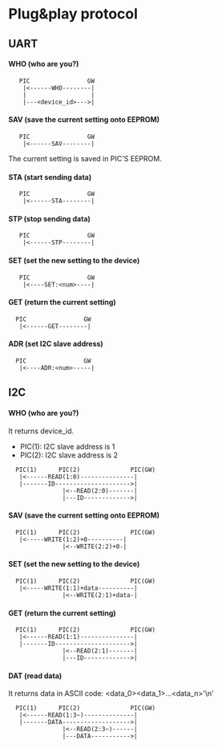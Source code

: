# Plug&play protocol

## UART

#### WHO (who are you?)
```
   PIC                GW
    |<------WHO--------|
    |                  |
    |---<device_id>--->|
```

#### SAV (save the current setting onto EEPROM)
```
   PIC                GW
    |<------SAV--------|
```

The current setting is saved in PIC'S EEPROM.

#### STA (start sending data)
```
   PIC                GW
    |<------STA--------|
```

#### STP (stop sending data)
```
   PIC                GW
    |<------STP--------|
```

#### SET (set the new setting to the device)
```
   PIC                GW
    |<----SET:<num>----|
```

#### GET (return the current setting)
```
  PIC                GW
   |<------GET--------|
```

#### ADR (set I2C slave address)
```
  PIC                GW
   |<----ADR:<num>-----|
```

## I2C

#### WHO (who are you?)

It returns device_id.

- PIC(1): I2C slave address is 1
- PIC(2): I2C slave address is 2

```
  PIC(1)      PIC(2)              PIC(GW)
   |<------READ(1:0)---------------|
   |-------ID--------------------->|
               |<--READ(2:0)-------|
               |---ID------------->|
```

#### SAV (save the current setting onto EEPROM)
```
  PIC(1)      PIC(2)              PIC(GW)
   |<-----WRITE(1:2)+0----------|
               |<--WRITE(2:2)+0-|
```

#### SET (set the new setting to the device)
```
  PIC(1)      PIC(2)              PIC(GW)
   |<-----WRITE(1:1)+data----------|
               |<--WRITE(2:1)+data-|
```

#### GET (return the current setting)
```
  PIC(1)      PIC(2)              PIC(GW)
   |<------READ(1:1)---------------|
   |-------ID--------------------->|
               |<--READ(2:1)-------|
               |---ID------------->|
```

#### DAT (read data)

It returns data in ASCII code: <data_0><data_1>...<data_n>'\n'

```
  PIC(1)      PIC(2)              PIC(GW)
   |<------READ(1:3~)--------------|
   |-------DATA------------------->|
               |<--READ(2:3~)------|
               |---DATA----------->|
```
